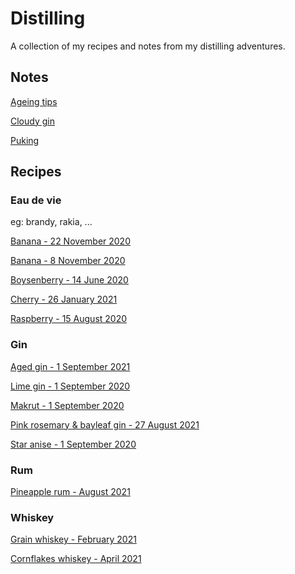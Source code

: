 # Distilling

A collection of my recipes and notes from my distilling adventures.

## Notes

[Ageing tips](https://github.com/riencroonenborghs/distilling/blob/master/notes/ageing%20tips.md)

[Cloudy gin](https://github.com/riencroonenborghs/distilling/blob/master/notes/cloudy%20gin.md)

[Puking](https://github.com/riencroonenborghs/distilling/blob/master/notes/puking.md)

## Recipes

### Eau de vie

eg: brandy, rakia, ...

[Banana - 22 November 2020](https://github.com/riencroonenborghs/distilling/blob/master/recipes/eau%20de%20vie/22.11.2020%20-%20banana.md)

[Banana - 8 November 2020](https://github.com/riencroonenborghs/distilling/blob/master/recipes/eau%20de%20vie/08.11.2020%20-%20banana.md)

[Boysenberry - 14 June 2020](https://github.com/riencroonenborghs/distilling/blob/master/recipes/eau%20de%20vie/14.06.2020%20-%20boysenberry.md)

[Cherry - 26 January 2021](https://github.com/riencroonenborghs/distilling/blob/master/recipes/eau%20de%20vie/26.01.2021%20-%20cherry.md)

[Raspberry - 15 August 2020](https://github.com/riencroonenborghs/distilling/blob/master/recipes/eau%20de%20vie/15.08.2020%20-%20raspberry.md)

### Gin

[Aged gin - 1 September 2021](https://github.com/riencroonenborghs/distilling/blob/master/recipes/gin/01.09.2021%20-%20aged.md)

[Lime gin - 1 September 2020](https://github.com/riencroonenborghs/distilling/blob/master/recipes/gin/01.09.2020%20-%20lime.md)

[Makrut - 1 September 2020](https://github.com/riencroonenborghs/distilling/blob/master/recipes/gin/01.09.2020%20-%20makrut.md)

[Pink rosemary & bayleaf gin - 27 August 2021](https://github.com/riencroonenborghs/distilling/blob/master/recipes/gin/27.08.2021%20-%20pink%20rosemary%20%26%20bayleaf.md)

[Star anise - 1 September 2020](https://github.com/riencroonenborghs/distilling/blob/master/recipes/gin/01.09.2020%20-%20star%20anise.md)

### Rum

[Pineapple rum - August 2021](https://github.com/riencroonenborghs/distilling/blob/master/recipes/rum/08.2021%20-%20pineapple.md)

### Whiskey

[Grain whiskey - February 2021](https://github.com/riencroonenborghs/distilling/blob/master/recipes/whiskey/02.2021%20-%20grain.md)

[Cornflakes whiskey - April 2021](https://github.com/riencroonenborghs/distilling/blob/master/recipes/whiskey/04.2021%20-%20cornflakes.md)